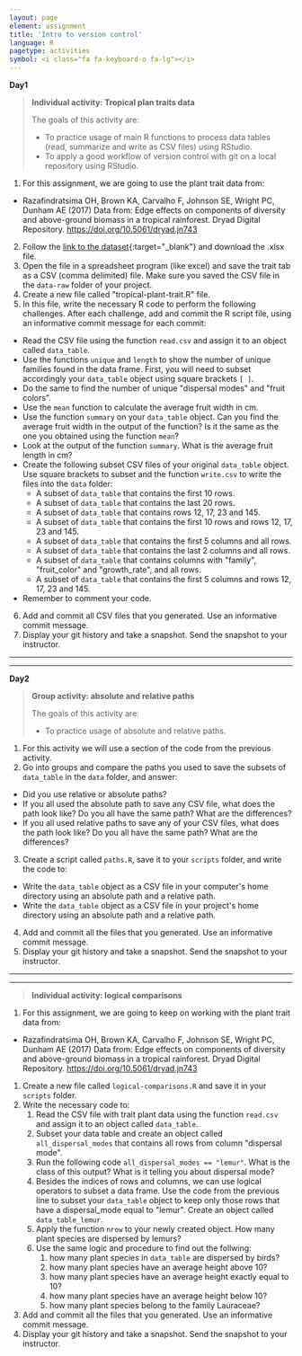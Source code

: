```yaml
---
layout: page
element: assignment
title: 'Intro to version control'
language: R
pagetype: activities
symbol: <i class="fa fa-keyboard-o fa-lg"></i>
---
```



**Day1**

> **Individual activity: Tropical plan traits data**
>
> The goals of this activity are:
>  - To practice usage of main R functions to process data tables (read, summarize and write as CSV files) using RStudio.
>  - To apply a good workflow of version control with git on a local repository using RStudio.



1. For this assignment, we are going to use the plant trait data from:
  * Razafindratsima OH, Brown KA, Carvalho F, Johnson SE, Wright PC, Dunham AE (2017) Data from: Edge effects on components of diversity and above-ground biomass in a tropical rainforest. Dryad Digital Repository. https://doi.org/10.5061/dryad.jn743
2. Follow the [link to the dataset](https://doi.org/10.5061/dryad.jn743){:target="_blank"} and download the .xlsx file.
3. Open the file in a spreadsheet program (like excel) and save the trait tab as a CSV (comma delimited) file. Make sure you saved the CSV file in the `data-raw` folder of your project.
4. Create a new file called "tropical-plant-trait.R" file.
5. In this file, write the necessary R code to perform the following challenges. After each challenge, add and commit the R script file, using an informative commit message for each commit:
* Read the CSV file using the function `read.csv` and assign it to an object called `data_table`.
* Use the functions `unique` and `length` to show the number of unique families found in the data frame. First, you will need to subset accordingly your `data_table` object using square brackets `[ ]`.
* Do the same to find the number of unique "dispersal modes" and "fruit colors".
* Use the `mean` function to calculate the average fruit width in cm.
* Use the function `summary` on your `data_table` object. Can you find the average fruit width in the output of the function? Is it the same as the one you obtained using the function `mean`?
* Look at the output of the function  `summary`. What is the average fruit length in cm?
* Create the following subset CSV files of your original `data_table` object. Use square brackets to subset and the function `write.csv` to write the files into the `data` folder:
  - A subset of `data_table` that contains the first 10 rows.
  - A subset of `data_table` that contains the last 20 rows.
  - A subset of `data_table` that contains rows 12, 17, 23 and 145.
  - A subset of `data_table` that contains the first 10 rows and rows 12, 17, 23 and 145.
  - A subset of `data_table` that contains the first 5 columns and all rows.
  - A subset of `data_table` that contains the last 2 columns and all rows.
  - A subset of `data_table` that contains columns with "family", "fruit_color" and "growth_rate", and all rows.
  - A subset of `data_table` that contains the first 5 columns and rows 12, 17, 23 and 145.
* Remember to comment your code.
6. Add and commit all CSV files that you generated. Use an informative commit message.
7. Display your git history and take a snapshot. Send the snapshot to your instructor.


<!-- * Show the number of species in each family -->
<!-- with all the species that are dispersed by lemurs and have a fruit length > 8 mm. Make sure to save the file to the `data` folder. -->
<!-- * Plot the average fruit length per seed size category using (A) all the data, and (B) the lemur subset data -->
---
---

<!-- https://dev.to/thawkin3/how-to-write-awful-commit-messages-and-good-ones-too-1f8m -->

**Day2**

> **Group activity: absolute and relative paths**
>
> The goals of this activity are:
>  - To practice usage of absolute and relative paths.


1. For this activity we will use a section of the code from the previous activity.
2. Go into groups and compare the paths you used to save the subsets of `data_table` in the `data` folder, and answer:
  - Did you use relative or absolute paths?
  - If you all used the absolute path to save any CSV file, what does the path look like? Do you all have the same path? What are the differences?
  - If you all used relative paths to save any of your CSV files, what does the path look like? Do you all have the same path? What are the differences?
3. Create a script called `paths.R`, save it to your `scripts` folder, and write the code to:
  - Write the `data_table` object as a CSV file in your computer's home directory using an absolute path and a relative path.
  - Write the `data_table` object as a CSV file in your project's home directory using an absolute path and a relative path.
4. Add and commit all the files that you generated. Use an informative commit message.
5. Display your git history and take a snapshot. Send the snapshot to your instructor.


---
---

> **Individual activity: logical comparisons**
>

1. For this assignment, we are going to keep on working with the plant trait data from:
  * Razafindratsima OH, Brown KA, Carvalho F, Johnson SE, Wright PC, Dunham AE (2017) Data from: Edge effects on components of diversity and above-ground biomass in a tropical rainforest. Dryad Digital Repository. https://doi.org/10.5061/dryad.jn743
1. Create a new file called `logical-comparisons.R` and save it in your `scripts` folder.
2. Write the necessary code to:
   1. Read the CSV file with trait plant data using the function `read.csv` and assign it to an object called `data_table`.
   2. Subset your data table and create an object called `all_dispersal_modes` that contains all rows from column "dispersal mode".
   2. Run the following code `all_dispersal_modes == "lemur"`. What is the class of this output? What is it telling you about dispersal mode?
   3. Besides the indices of rows and columns, we can use logical operators to subset a data frame. Use the code from the previous line to subset your `data_table` object to keep only those rows that have a dispersal_mode equal to "lemur". Create an object called `data_table_lemur`.
   4. Apply the function `nrow` to your newly created object. How many plant species are dispersed by lemurs?
   5. Use the same logic and procedure to find out the follwing:
      1. how many plant species in `data_table` are dispersed by birds?
      2. how many plant species have an average height above 10?
      2. how many plant species have an average height exactly equal to 10?
      2. how many plant species have an average height below 10?
      3. how many plant species belong to the family Lauraceae?
4. Add and commit all the files that you generated. Use an informative commit message.
5. Display your git history and take a snapshot. Send the snapshot to your instructor.
